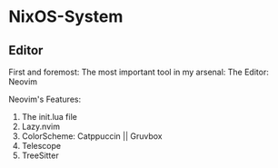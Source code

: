 # NixOS-System

## Editor
First and foremost: The most important tool in my arsenal: The Editor: Neovim 

Neovim's Features:
1. The init.lua file
2. Lazy.nvim 
3. ColorScheme: Catppuccin || Gruvbox
4. Telescope
5. TreeSitter


